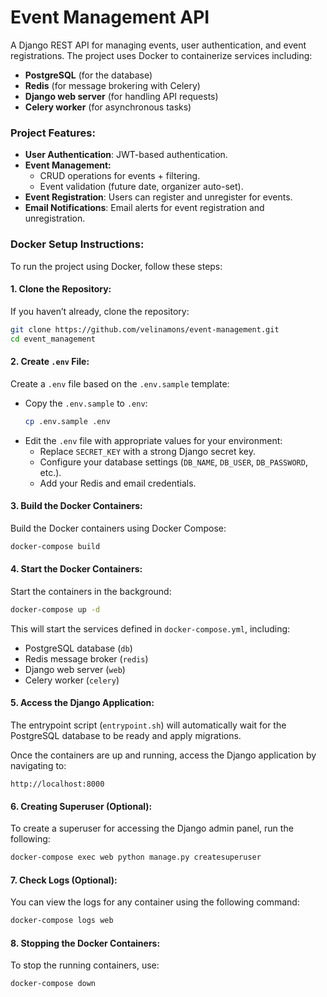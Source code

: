 # **Event Management API**

A Django REST API for managing events, user authentication, and event registrations. The project uses Docker to containerize services including:
- **PostgreSQL** (for the database)
- **Redis** (for message brokering with Celery)
- **Django web server** (for handling API requests)
- **Celery worker** (for asynchronous tasks)


### **Project Features:**
- **User Authentication**: JWT-based authentication.
- **Event Management:**
  - CRUD operations for events + filtering.
  - Event validation (future date, organizer auto-set).
- **Event Registration**: Users can register and unregister for events.
- **Email Notifications**: Email alerts for event registration and unregistration.


### **Docker Setup Instructions:**

To run the project using Docker, follow these steps:

#### 1. **Clone the Repository:**
   If you haven’t already, clone the repository:
   ```bash
   git clone https://github.com/velinamons/event-management.git
   cd event_management
   ```

#### 2. **Create `.env` File:**
   Create a `.env` file based on the `.env.sample` template:
   - Copy the `.env.sample` to `.env`:
     ```bash
     cp .env.sample .env
     ```
   - Edit the `.env` file with appropriate values for your environment:
     - Replace `SECRET_KEY` with a strong Django secret key.
     - Configure your database settings (`DB_NAME`, `DB_USER`, `DB_PASSWORD`, etc.).
     - Add your Redis and email credentials.

#### 3. **Build the Docker Containers:**
   Build the Docker containers using Docker Compose:
   ```bash
   docker-compose build
   ```

#### 4. **Start the Docker Containers:**
   Start the containers in the background:
   ```bash
   docker-compose up -d
   ```
   This will start the services defined in `docker-compose.yml`, including:
   - PostgreSQL database (`db`)
   - Redis message broker (`redis`)
   - Django web server (`web`)
   - Celery worker (`celery`)

#### 5. **Access the Django Application:**
   The entrypoint script (`entrypoint.sh`) will automatically wait for the PostgreSQL database to be ready and apply migrations.

   Once the containers are up and running, access the Django application by navigating to:
   ```
   http://localhost:8000
   ```

#### 6. **Creating Superuser (Optional):**
   To create a superuser for accessing the Django admin panel, run the following:
   ```bash
   docker-compose exec web python manage.py createsuperuser
   ```

#### 7. **Check Logs (Optional):**
   You can view the logs for any container using the following command:
   ```bash
   docker-compose logs web
   ```

#### 8. **Stopping the Docker Containers:**
   To stop the running containers, use:
   ```bash
   docker-compose down
   ```

